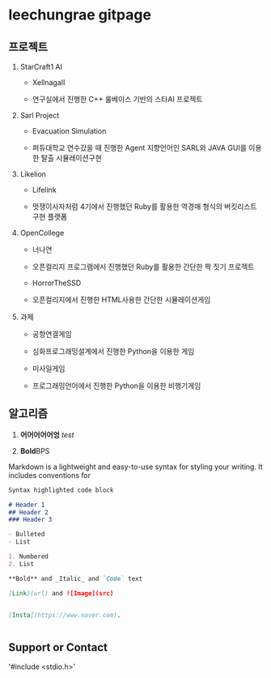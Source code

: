 # leechungrae gitpage

## 프로젝트

1. StarCraft1 AI

	- XellnagaII
 	
	- 연구실에서 진행한 C++ 룰베이스 기반의 스타AI 프로젝트

2. Sarl Project

	- Evacuation Simulation 
	
	- 퍼듀대학교 연수갔을 때 진행한 Agent 지향언어인 SARL와 JAVA GUI를 이용한 탈출 시뮬레이션구현
	
3. Likelion

	- Lifelink
	
	- 멋쟁이사자처럼 4기에서 진행했던 Ruby를 활용한 역경매 형식의 버킷리스트구현 플랫폼
	
4. OpenCollege

	- 너나연
	
	- 오픈컬리지 프로그램에서 진행했던 Ruby를 활용한 간단한 짝 짓기 프로젝트
	
	- HorrorTheSSD
	
	- 오픈컬리지에서 진행한 HTML사용한 간단한 시뮬레이션게임
	
5. 과제
	- 공항연결게임
	
	- 심화프로그래밍설계에서 진행한 Python을 이용한 게임
	
	- 미사일게임
	
	- 프로그래밍언어에서 진행한 Python을 이용한 비행기게임



##  알고리즘


1. **어어어어어엉**
_test_ 

2. **Bold**BPS




Markdown is a lightweight and easy-to-use syntax for styling your writing. It includes conventions for

```markdown
Syntax highlighted code block

# Header 1
## Header 2
### Header 3

- Bulleted
- List

1. Numbered
2. List

**Bold** and _Italic_ and `Code` text

[Link](url) and ![Image](src)
```

```markdown

[Insta](https://www.naver.com).



```



## Support or Contact


'#include <stdio.h>'

